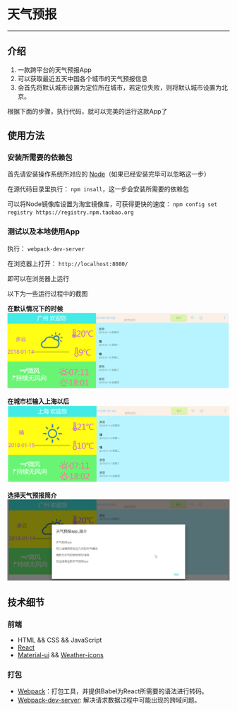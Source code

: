 # 天气预报 #
***
## 介绍 ##

1. 一款跨平台的天气预报App
2. 可以获取最近五天中国各个城市的天气预报信息
3. 会首先将默认城市设置为定位所在城市，若定位失败，则将默认城市设置为北京。

根据下面的步骤，执行代码，就可以完美的运行这款App了


## 使用方法 ##
### 安装所需要的依赖包 ###
首先请安装操作系统所对应的 [Node](https://nodejs.org/en/download/)（如果已经安装完毕可以忽略这一步）

在源代码目录里执行： ```npm insall```，这一步会安装所需要的依赖包

可以将Node镜像库设置为淘宝镜像库，可获得更快的速度： ```npm config set registry https://registry.npm.taobao.org```

### 测试以及本地使用App ###
执行： ```webpack-dev-server```

在浏览器上打开： ```http://localhost:8080/```

即可以在浏览器上运行

以下为一些运行过程中的截图

**在默认情况下的时候**
![image1](./Doc-Image/ScreenShot_1.png)

**在城市栏输入上海以后**
![image2](./Doc-Image/ScreenShot_2.png)

**选择天气预报简介**
![image3](./Doc-Image/ScreenShot_3.png)
## 技术细节 ##
### 前端 ###
- HTML && CSS && JavaScript
- [React](https://reactjs.org/)
- [Material-ui](http://www.material-ui.com/#/) && [Weather-icons](http://erikflowers.github.io/weather-icons/)

### 打包 ###
- [Webpack](http://webpack.github.io/)：打包工具，并提供Babel为React所需要的语法进行转码。
- [Webpack-dev-server](https://github.com/webpack/webpack-dev-server): 解决请求数据过程中可能出现的跨域问题。